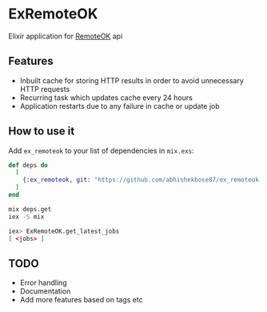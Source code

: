 # ExRemoteOK
Elixir application for [RemoteOK](https://remoteok.io/) api

## Features

- Inbuilt cache for storing HTTP results in order to avoid unnecessary HTTP requests
- Recurring task which updates cache every 24 hours
- Application restarts due to any failure in cache or update job

## How to use it

Add `ex_remoteok` to your list of dependencies in `mix.exs`:

```elixir
def deps do
  [
    {:ex_remoteok, git: "https://github.com/abhishekbose87/ex_remoteok.git" }
  ]
end
```

```bash
mix deps.get
iex -S mix
```

```bash
iex> ExRemoteOK.get_latest_jobs
[ <jobs> ]
```

## TODO

- Error handling
- Documentation
- Add more features based on tags etc
